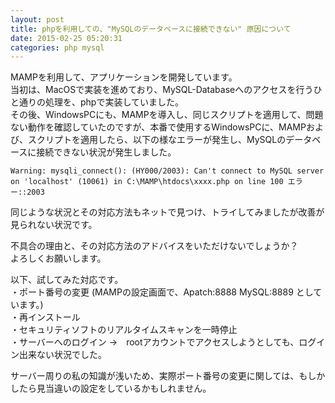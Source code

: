 ```yaml
---
layout: post
title: phpを利用しての、"MySQLのデータベースに接続できない" 原因について
date: 2015-02-25 05:20:31
categories: php mysql
---
```

<p>MAMPを利用して、アプリケーションを開発しています。<br>
当初は、MacOSで実装を進めており、MySQL-Databaseへのアクセスを行うひと通りの処理を、phpで実装していました。<br>
その後、WindowsPCにも、MAMPを導入し、同じスクリプトを適用して、問題ない動作を確認していたのですが、本番で使用するWindowsPCに、MAMPおよび、スクリプトを適用したら、以下の様なエラーが発生し、MySQLのデータベースに接続できない状況が発生しました。</p>

<pre><code>Warning: mysqli_connect(): (HY000/2003): Can't connect to MySQL server on 'localhost' (10061) in C:\MAMP\htdocs\xxxx.php on line 100 エラー::2003
</code></pre>

<p>同じような状況とその対応方法もネットで見つけ、トライしてみましたが改善が見られない状況です。</p>

<p>不具合の理由と、その対応方法のアドバイスをいただけないでしょうか？<br>
よろしくお願いします。</p>

<p>以下、試してみた対応です。<br>
・ポート番号の変更 (MAMPの設定画面で、Apatch:8888 MySQL:8889 としています。)<br>
・再インストール<br>
・セキュリティソフトのリアルタイムスキャンを一時停止<br>
・サーバーへのログイン →　rootアカウントでアクセスしようとしても、ログイン出来ない状況でした。</p>

<p>サーバー周りの私の知識が浅いため、実際ポート番号の変更に関しては、もしかしたら見当違いの設定をしているかもしれません。</p>
